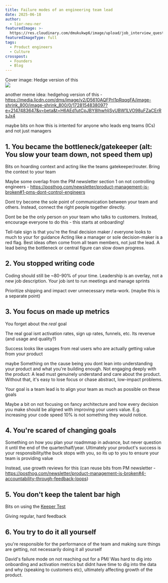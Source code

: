 ```yaml
---
title: Failure modes of an engineering team lead
date: 2025-06-18
author:
  - lior-neu-ner
featuredImage: >-
  https://res.cloudinary.com/dmukukwp6/image/upload/job_interview_questions_35bb07c898.jpg
featuredImageType: full
tags:
  - Product engineers
  - Culture
crosspost:
  - Founders
  - Blog
---
```


Cover image: Hedge version of this  
![](https://res.cloudinary.com/dmukukwp6/image/upload/cec9bd6f50e59b2250958054823e5ce7_c967d62274.jpg)

another meme idea: hedgehog version of this - https://media.licdn.com/dms/image/v2/D5610AQFPrI1pRqqgFA/image-shrink_800/image-shrink_800/0/1728154838097?e=2147483647&v=beta&t=H6AEd1utCpJBY8lhwhljSyUBW1LVO98uFZaCErRsJx4 

<intro>

maybe bits on how this is intented for anyone who leads eng teams (ICs) and not just managers

## 1. You became the bottleneck/gatekeeper (alt: You slow your team down, not speed them up)

Bits on hoarding context and acting like the teams gatekeeper/router. Bring the context to your team

Maybe some overlap from the PM newsletter section 1 on not controlling engineers - https://posthog.com/newsletter/product-management-is-broken#1-pms-dont-control-engineers

Dont try become the sole point of communication between your team and others. Instead, connect the right people together directly.

Dont be be the only person on your team who talks to customers. Instead, encourage everyone to do this - this starts at onboarding!

Tell-tale sign is that you're the final decision maker / everyone looks to much to your for guidance 
Acting like a manager or sole decision-maker is a red flag.
Best ideas often come from all team members, not just the lead.
A lead being the bottleneck or central figure can slow down progress.

## 2. You stopped writing code

Coding should still be ~80-90% of your time. Leadership is an overlay, not a new job description. Your job isnt to run meetings and manage sprints

Prioritize shipping and impact over unnecessary meta-work. (maybe this is a separate point)

## 3. You focus on made up metrics

You forget about the _real_ goal

The real goal isnt activation rates, sign up rates, funnels, etc. Its revenue (and usage and quality?)

Success looks like usages from real users who are actually getting value from your product
 
maybe Something on the cause being you dont lean into understanding your product and what you're building enough. Not engaging deeply with the product: A lead must genuinely understand and care about the product. Without that, it's easy to lose focus or chase abstract, low-impact problems.

Your goal is a team lead is to align your team as much as possible on these goals

Maybe a bit on not focusing on fancy architecture and how every decision you make should be aligned with improving your users value. E.g. increasing your code speed 10% is not something they would notice.

## 4. You're scared of changing goals

Something on how you plan your roadmmap in advance, but never question it until the end of the quarter/half/year. Ultimately your product's success is your responsibility/the buck stops with you, so its up to you to ensure your team is providing value

Instead, use growth reviews for this (can reuse bits from PM newsletter - https://posthog.com/newsletter/product-management-is-broken#4-accountability-through-feedback-loops)

## 5. You don't keep the talent bar high 

Bits on using the [Keeper Test](https://posthog.com/handbook/company/management#the-keeper-test)

Giving regular, hard feedback 

## 6. You try to do it all yourself

you're responsible for the performance of the team and making sure things are getting, not necessarily doing it all yourself

David's failure mode on not reaching out for a PM/ Was hard to dig into onboarding and activation metrics but didnt have time to dig into the data and why (speaking to customers etc), ultimately affecting growth of the product.